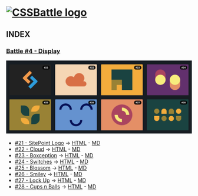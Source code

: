 # [![CSSBattle logo](https://cssbattle.dev/images/logo.svg)](https://cssbattle.dev)

## INDEX

### [Battle #4 - Display](https://cssbattle.dev/battle/4)

![Battle Katas img](../img/Battle4.png)

- [#21 - SitePoint Logo](https://cssbattle.dev/play/21) -> [HTML](../Battle4-Display/21.SitePointLogo.html) - [MD](../Battle4-Display/21.SitePointLogo.md)
- [#22 - Cloud](https://cssbattle.dev/play/22) -> [HTML](../Battle4-Display/22.Cloud.html) - [MD](../Battle4-Display/22.Cloud.md)
- [#23 - Boxception](https://cssbattle.dev/play/23) -> [HTML](../Battle4-Display/23.Boxception.html) - [MD](../Battle4-Display/23.Boxception.md)
- [#24 - Switches](https://cssbattle.dev/play/24) -> [HTML](../Battle4-Display/24.Switches.html) - [MD](../Battle4-Display/24.Switches.md)
- [#25 - Blossom](https://cssbattle.dev/play/25) -> [HTML](../Battle4-Display/25.Blossom.html) - [MD](../Battle4-Display/25.Blossom.md)
- [#26 - Smiley](https://cssbattle.dev/play/26) -> [HTML](../Battle4-Display/26.Smiley.html) - [MD](../Battle4-Display/26.Smiley.md)
- [#27 - Lock Up](https://cssbattle.dev/play/27) -> [HTML](../Battle4-Display/27.LockUp.html) - [MD](../Battle4-Display/27.LockUp.md)
- [#28 - Cups n Balls](https://cssbattle.dev/play/28) -> [HTML](../Battle4-Display/28.CupsNBalls.html) - [MD](../Battle4-Display/28.CupsNBalls.md)
